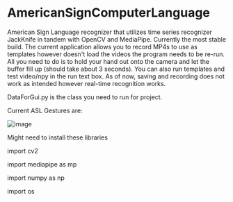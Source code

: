 # AmericanSignComputerLanguage

American Sign Language recognizer that utilizes time series recognizer JackKnife in tandem with OpenCV and MediaPipe. Currently the most stable build.
The current application allows you to record MP4s to use as templates however doesn't load the videos the program needs to be re-run. All you need to do is to hold your hand out onto the camera and let the buffer fill up (should take about 3 seconds). You can also run templates and test video/npy in the run text box. As of now, saving and recording does not work as intended however real-time recognition works.

DataForGui.py is the class you need to run for project.

Current ASL Gestures are:

![image](https://github.com/ErtisSeferi36/AmericanSignComputerLanguage/assets/76220575/cd01b5f8-1b6c-4463-8885-e4ba3517f2ba)



Might need to install these libraries

import cv2

import mediapipe as mp

import numpy as np

import os
